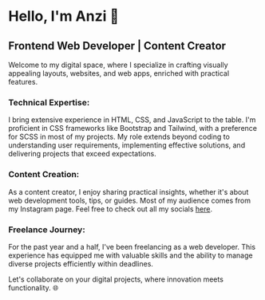 # Hello, I'm Anzi 👋

## Frontend Web Developer | Content Creator

Welcome to my digital space, where I specialize in crafting visually appealing layouts, websites, and web apps, enriched with practical features.

### Technical Expertise:
I bring extensive experience in HTML, CSS, and JavaScript to the table. I'm proficient in CSS frameworks like Bootstrap and Tailwind, with a preference for SCSS in most of my projects. My role extends beyond coding to understanding user requirements, implementing effective solutions, and delivering projects that exceed expectations.

### Content Creation:
As a content creator, I enjoy sharing practical insights, whether it's about web development tools, tips, or guides. Most of my audience comes from my Instagram page. Feel free to check out all my socials [here](https://linktr.ee/lemme.code).

### Freelance Journey:
For the past year and a half, I've been freelancing as a web developer. This experience has equipped me with valuable skills and the ability to manage diverse projects efficiently within deadlines.

Let's collaborate on your digital projects, where innovation meets functionality. 🌐

